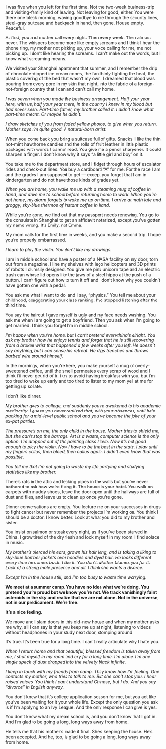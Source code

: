 <!--
.. title: Part-time Father
.. slug: part-time-father
.. date: 2024-10-22 20:09:25 UTC-04:00
.. tags: prose, short story, a collection of experiences from my life and friend's
.. category: short story
.. link: 
.. description: 
.. type: text
-->

I was five when you left for the first time. Not the two-week business-trip and visiting-family kind of leaving. Not leaving for good, either. You were there one bleak morning, waving goodbye to me through the security lines, steel-gray suitcase and backpack in hand, then gone. House empty. Peaceful.

At first, you and mother call every night. Then every week. Then almost never. The whispers become more like empty screams and I think I hear the phone ring, my mother not picking up, your voice calling for me, me not picking up. I don’t like hearing the screams. I can’t make out the words, but I know what screaming means.

We visited your Shanghai apartment that summer, and I remember the drip of chocolate-dipped ice cream cones, the fan thinly fighting the heat, the plastic covering of the bed that wasn’t my own. I dreamed that blood was pouring from every pore in my skin that night, into the fabric of a foreign-not-foreign country that I can and can’t call my home.

*I was seven when you made the business arrangement. Half your year here, with us, half your year there, in the country I knew in my blood but had never seen. Part-time father, my brother called it. I didn’t know what part-time meant. Or maybe he didn’t.* 

*I draw sketches of you from faded yellow photos, to give when you return. Mother says I’m quite good. A natural-born artist.* 

<!-- TEASER_END -->

When you come back you bring a suitcase full of gifts. Snacks. I like the thin not-mint hawthorne candies and the rolls of fruit leather in little plastic packages with words I cannot read. You give me a pencil sharpener. It could sharpen a finger. I don’t know why it says “a little girl and boy” on it.

You take me to the department store, and I fidget through hours of escalator rides and check-out lines. You buy a cardboard “A” for me. For the race I am and the grades I am supposed to get — except you forget that I am in kindergarten and do not have those kinds of grades yet. 

*When you are home, you wake me up with a steaming mug of coffee in hand, and drive me to school before returning home to work. When you’re not home, my alarm forgets to wake me up on time. I arrive at math late and groggy, sky-blue thermos of instant coffee in hand.*

While you’re gone, we find out that my passport needs renewing. You go to the consulate in Shanghai to get an affidavit notarized, except you’ve gotten my name wrong. It’s Emily, not Emma. 

My mom calls for the first time in weeks, and you make a second trip. I hope you’re properly embarrassed. 

*I learn to play the violin. You don’t like my drawings.* 

I am in middle school and have a poster of a NASA facility on my door, torn out from a magazine. I line my shelves with lego helicopters and 3D prints of robots I clumsily designed. You give me pink unicorn tape and an electric trash can whose lid opens like the jaws of a steel hippo at the push of a button. I can’t figure out how to turn it off and I don’t know why you couldn’t have gotten one with a pedal. 

You ask me what I want to do, and I say, “physics.” You tell me about your childhood, exaggerating your class ranking. I’ve stopped listening after the third time. 

You say the haircut I gave myself is ugly and my face needs washing. You ask me when I am going to get a boyfriend. Then you ask when I’m going to get married. I think you forget I’m in middle school. 

*I’m happy when you’re home, but I can’t pretend everything’s alright. You ask my brother how he enjoys tennis and forget that he is still recovering from a broken wrist that happened a few weeks after you left. He doesn’t say anything, but I can sense his retreat. He digs trenches and throws barbed wire around himself.* 

In the mornings, when you’re here, you make yourself a mug of overly-sweetened coffee, until the smell permeates every scrap of wood and I think I’ll never get rid of it. I try to avoid having breakfast with you, but I’m too tired to wake up early and too tired to listen to my mom yell at me for getting up so late. 

I don’t like dinner.

*My brother goes to college, and suddenly you’re awakened to his academic mediocrity. I guess you never realized that, with your absences, until he’s packing for a mid-level public school and you’ve become the joke of your ex-pat parties.* 

*The pressure’s on me, the only child in the house. Mother tries to shield me, but she can’t stop the barrage. Art is a waste, computer science is the only option. I'm dropped out of the painting class I love. Now it’s not good enough to play the violin. Now I have to be the best in the state. I play until my fingers callus, then bleed, then callus again. I didn’t even know that was possible.* 

*You tell me that I’m not going to waste my life partying and studying statistics like my brother.* 

There’s rats in the attic and leaking pipes in the walls but you’ve never bothered to ask how we’re fixing it. The house is your hotel. You walk on carpets with muddy shoes, leave the door open until the hallways are full of dust and flies, and leave us to clean up once you’re gone. 

Dinner conversations are empty. You lecture me on your successes in drugs to fight cancer but never remember the projects I’m working on. You think I should be a doctor. I know better. Look at what you did to my brother and sister.

You insist on salmon or steak every night, as if you’ve been starved in China. I grow tired of the dry flesh and lock myself in my room. I find solace in music.

*My brother’s pierced his ears, grown his hair long, and is taking a liking to sky-blue bomber jackets over hoodies and dyed hair. He looks different every time he comes back. I like it. You don’t. Mother blames you for it. Lack of a strong male presence and all. I think she wants a divorce.*

*Except I’m in the house still, and I’m too busy to waste time worrying.* 

**We meet at a summer camp. You have no idea what we’re doing. You pretend you’re proud but we know you’re not. We track vanishingly faint asteroids in the sky and realize that we are not alone. Not in the universe, not in our predicament. We’re free.** 

**It’s a nice feeling.** 

We move and I slam doors in this old-new house and when my mother asks me why, all I can say is that you keep me up at night, listening to videos without headphones in your study next door, stomping around. 

It’s true. It’s been true for a long time. I can’t really articulate why I hate you.

*When I return home and that beautiful, blessed freedom is taken away from me, I shut myself in my room and cry for a long time. I’m alone. I’m one single speck of dust dropped into the velvety black infinite.* 

*I keep in touch with my friends from camp. They know how I’m feeling. One contacts my mother, who tries to talk to me. But she can’t stop you. I hear raised voices. You think I can’t understand Chinese, but I do. And you say “divorce” in English anyway.*

You don’t know that it’s college application season for me, but you act like you’ve been waiting for it your whole life. Except the only question you ask is if I’m applying to an Ivy League. And the only response I can give is yes. 

You don’t know what my dream school is, and you don’t know that I got in. And I’m glad to be going a long, long ways away from home. 

He tells me that his mother’s made it final. She’s keeping the house. He’s been accepted. And he, too, is glad to be going a long, long ways away from home. 

